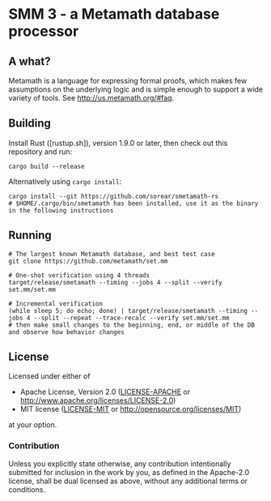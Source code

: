 # SMM 3 - a Metamath database processor

## A what?

Metamath is a language for expressing formal proofs, which makes few assumptions on the underlying logic and is simple enough to support a wide variety of tools.
See http://us.metamath.org/#faq.

## Building

Install Rust ([rustup.sh]), version 1.9.0 or later, then check out this repository and run:

    cargo build --release

Alternatively using `cargo install`:

    cargo install --git https://github.com/sorear/smetamath-rs
    # $HOME/.cargo/bin/smetamath has been installed, use it as the binary in the following instructions

## Running

    # The largest known Metamath database, and best test case
    git clone https://github.com/metamath/set.mm

    # One-shot verification using 4 threads
    target/release/smetamath --timing --jobs 4 --split --verify set.mm/set.mm

    # Incremental verification
    (while sleep 5; do echo; done) | target/release/smetamath --timing --jobs 4 --split --repeat --trace-recalc --verify set.mm/set.mm
    # then make small changes to the beginning, end, or middle of the DB and observe how behavior changes

## License

Licensed under either of

 * Apache License, Version 2.0 ([LICENSE-APACHE](LICENSE-APACHE) or http://www.apache.org/licenses/LICENSE-2.0)
 * MIT license ([LICENSE-MIT](LICENSE-MIT) or http://opensource.org/licenses/MIT)

at your option.

### Contribution

Unless you explicitly state otherwise, any contribution intentionally submitted
for inclusion in the work by you, as defined in the Apache-2.0 license, shall be dual licensed as above, without any
additional terms or conditions.